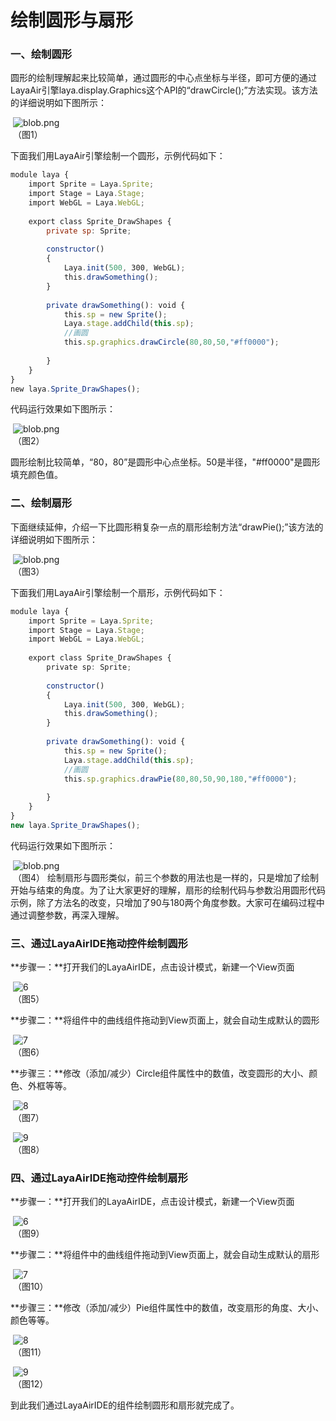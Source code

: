 # 绘制圆形与扇形



### 一、绘制圆形

圆形的绘制理解起来比较简单，通过圆形的中心点坐标与半径，即可方便的通过LayaAir引擎laya.display.Graphics这个API的“drawCircle();”方法实现。该方法的详细说明如下图所示：

​	![blob.png](img/1.png)<br/>
​	（图1）

下面我们用LayaAir引擎绘制一个圆形，示例代码如下：

```javascript
module laya {
    import Sprite = Laya.Sprite;
    import Stage = Laya.Stage;
    import WebGL = Laya.WebGL;
  
    export class Sprite_DrawShapes {
        private sp: Sprite;
  
        constructor()
        {
            Laya.init(500, 300, WebGL);
            this.drawSomething();
        }
  
        private drawSomething(): void {
            this.sp = new Sprite();
            Laya.stage.addChild(this.sp);
            //画圆
            this.sp.graphics.drawCircle(80,80,50,"#ff0000");
  
        }
    }
}
new laya.Sprite_DrawShapes();
```

代码运行效果如下图所示：

​	![blob.png](img/2.png)<br/>
​	（图2）

​        圆形绘制比较简单，“80，80”是圆形中心点坐标。50是半径，"#ff0000"是圆形填充颜色值。



### 二、绘制扇形

​        下面继续延伸，介绍一下比圆形稍复杂一点的扇形绘制方法“drawPie();”该方法的详细说明如下图所示：

​	![blob.png](img/3.png)<br/>
​	（图3）

下面我们用LayaAir引擎绘制一个扇形，示例代码如下：

```typescript
module laya {
    import Sprite = Laya.Sprite;
    import Stage = Laya.Stage;
    import WebGL = Laya.WebGL;
  
    export class Sprite_DrawShapes {
        private sp: Sprite;
  
        constructor()
        {
            Laya.init(500, 300, WebGL);
            this.drawSomething();
        }
  
        private drawSomething(): void {
            this.sp = new Sprite();
            Laya.stage.addChild(this.sp);
            //画圆
            this.sp.graphics.drawPie(80,80,50,90,180,"#ff0000");
  
        }
    }
}
new laya.Sprite_DrawShapes();
```

代码运行效果如下图所示：

​	![blob.png](img/4.png)<br/>
​	（图4）
绘制扇形与圆形类似，前三个参数的用法也是一样的，只是增加了绘制开始与结束的角度。为了让大家更好的理解，扇形的绘制代码与参数沿用圆形代码示例，除了方法名的改变，只增加了90与180两个角度参数。大家可在编码过程中通过调整参数，再深入理解。



### 三、通过LayaAirIDE拖动控件绘制圆形

**步骤一：**打开我们的LayaAirIDE，点击设计模式，新建一个View页面

​	![6](img/5.png)<br/>
​   	（图5）  

**步骤二：**将组件中的曲线组件拖动到View页面上，就会自动生成默认的圆形

​	![7](img/6.png)<br/>
​   	（图6）  

**步骤三：**修改（添加/减少）Circle组件属性中的数值，改变圆形的大小、颜色、外框等等。

​   	![8](img/7.png)<br/>
​   	（图7）  

​   	![9](img/8.png)<br/>
​   	（图8）  



### 四、通过LayaAirIDE拖动控件绘制扇形

**步骤一：**打开我们的LayaAirIDE，点击设计模式，新建一个View页面

​	![6](img/5.png)<br/>
​   	（图9）  

**步骤二：**将组件中的曲线组件拖动到View页面上，就会自动生成默认的扇形

​	![7](img/9.png)<br/>
​   	（图10）  

**步骤三：**修改（添加/减少）Pie组件属性中的数值，改变扇形的角度、大小、颜色等等。

​   	![8](img/10.png)<br/>
​   	（图11）  

​   	![9](img/11.png)<br/>
​   	（图12）  

到此我们通过LayaAirIDE的组件绘制圆形和扇形就完成了。